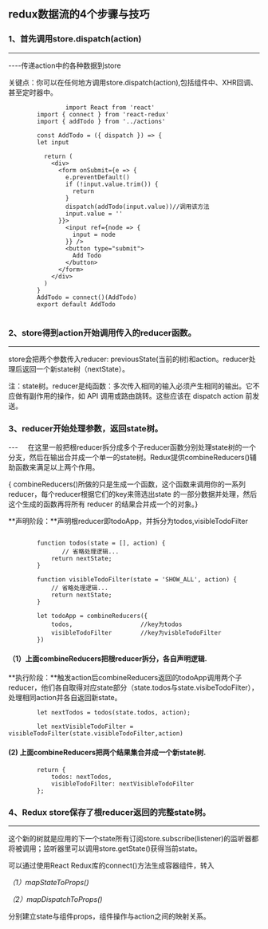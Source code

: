 ## redux数据流的4个步骤与技巧

### 1、首先调用store.dispatch(action)
---
----传递action中的各种数据到store
 
关键点：你可以在任何地方调用store.dispatch(action),包括组件中、XHR回调、甚至定时器中。
```
                import React from 'react'
		import { connect } from 'react-redux'
		import { addTodo } from '../actions'

		const AddTodo = ({ dispatch }) => {
		let input

		  return (
		    <div>
		      <form onSubmit={e => {
		        e.preventDefault()
		        if (!input.value.trim()) {
		          return
		        }
		        dispatch(addTodo(input.value))//调用该方法
		        input.value = ''
		      }}>
		        <input ref={node => {
		          input = node
		        }} />
		        <button type="submit">
		          Add Todo
		        </button>
		      </form>
		    </div>
		  )
		}
		AddTodo = connect()(AddTodo)
		export default AddTodo
		
```		

### 2、store得到action开始调用传入的reducer函数。
---
store会把两个参数传入reducer: previousState(当前的树)和action。reducer处理后返回一个新state树（nextState）。

注：state树。reducer是纯函数：多次传入相同的输入必须产生相同的输出。它不应做有副作用的操作，如 API 调⽤或路由跳转。这些应该在 dispatch action 前发送。

### 3、reducer开始处理参数，返回state树。
---    
在这里一般把根reducer拆分成多个子reducer函数分别处理state树的一个分支，然后在输出合并成一个单一的state树。Redux提供combineReducers()辅助函数来满足以上两个作用。
	
{ combineReducers()所做的只是生成一个函数，这个函数来调用你的一系列reducer，每个reducer根据它们的key来筛选出state 的一部分数据并处理，然后这个生成的函数再将所有 reducer 的结果合并成一个的对象。}

**声明阶段：**声明根reducer即todoApp，并拆分为todos,visibleTodoFilter
```
				
		function todos(state = [], action) {
		       // 省略处理逻辑...
			return nextState;
		}

		function visibleTodoFilter(state = 'SHOW_ALL', action) {
			// 省略处理逻辑...
			return nextState;
		}

		let todoApp = combineReducers({
			todos,                   //key为todos
			visibleTodoFilter        //key为visbleTodoFilter
		})
```
####  （1）上面combineReducers把根reducer拆分，各自声明逻辑.
	
**执行阶段：**触发action后combineReducers返回的todoApp调用两个子reducer，他们各自取得对应state部分（state.todos与state.visibeTodoFilter），处理相同action并各自返回新state。
``` 
		let nextTodos = todos(state.todos, action);

		let nextVisibleTodoFilter = visibleTodoFilter(state.visibleTodoFilter,action)
```
####  (2) 上面combineReducers把两个结果集合并成一个新state树.
```		
		return {
			todos: nextTodos,
			visibleTodoFilter: nextVisibleTodoFilter
		};
```
### 4、Redux store保存了根reducer返回的完整state树。
---	
这个新的树就是应用的下一个state所有订阅store.subscribe(listener)的监听器都将被调用；监听器里可以调用store.getState()获得当前state。
	
可以通过使用React Redux库的connect()方法生成容器组件，转入
  
 *（1）mapStateToProps()*
 
 *（2）mapDispatchToProps()*
 
分别建立state与组件props，组件操作与action之间的映射关系。
